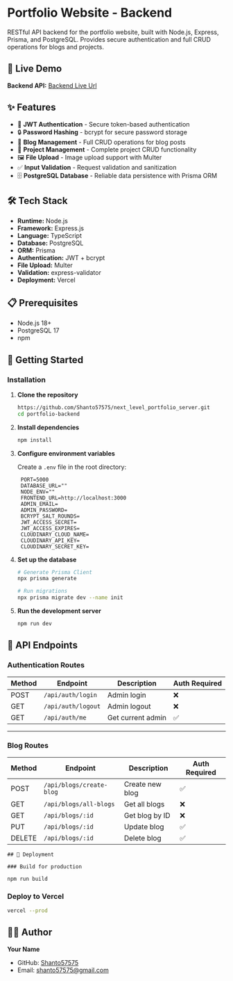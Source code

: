 # Portfolio Website - Backend

RESTful API backend for the portfolio website, built with Node.js, Express, Prisma, and PostgreSQL. Provides secure authentication and full CRUD operations for blogs and projects.

## 🚀 Live Demo

**Backend API:** [Backend Live Url](https://shantofolioserver.vercel.app)  

## ✨ Features

- 🔐 **JWT Authentication** - Secure token-based authentication
- 🔒 **Password Hashing** - bcrypt for secure password storage
- 📝 **Blog Management** - Full CRUD operations for blog posts
- 🚀 **Project Management** - Complete project CRUD functionality
- 🖼️ **File Upload** - Image upload support with Multer
- ✅ **Input Validation** - Request validation and sanitization
- 🗄️ **PostgreSQL Database** - Reliable data persistence with Prisma ORM

## 🛠️ Tech Stack

- **Runtime:** Node.js
- **Framework:** Express.js
- **Language:** TypeScript
- **Database:** PostgreSQL
- **ORM:** Prisma
- **Authentication:** JWT + bcrypt
- **File Upload:** Multer
- **Validation:** express-validator
- **Deployment:** Vercel

## 📋 Prerequisites

- Node.js 18+
- PostgreSQL 17
- npm

## 🚦 Getting Started

### Installation

1. **Clone the repository**
   ```bash
   https://github.com/Shanto57575/next_level_portfolio_server.git
   cd portfolio-backend
   ```

2. **Install dependencies**
   ```bash
   npm install
   ```

3. **Configure environment variables**
   
   Create a `.env` file in the root directory:
   ```env 
    PORT=5000
    DATABASE_URL=""
    NODE_ENV=""
    FRONTEND_URL=http://localhost:3000
    ADMIN_EMAIL=
    ADMIN_PASSWORD=
    BCRYPT_SALT_ROUNDS=
    JWT_ACCESS_SECRET=
    JWT_ACCESS_EXPIRES=
    CLOUDINARY_CLOUD_NAME=
    CLOUDINARY_API_KEY=
    CLOUDINARY_SECRET_KEY=
   ```

4. **Set up the database**
   ```bash
   # Generate Prisma Client
   npx prisma generate
   
   # Run migrations
   npx prisma migrate dev --name init
   
   ```

5. **Run the development server**
   ```bash
   npm run dev
   ```



## 🔌 API Endpoints

### Authentication Routes
| Method | Endpoint | Description | Auth Required |
|--------|----------|-------------|---------------|
| POST | `/api/auth/login` | Admin login | ❌ |
| GET | `/api/auth/logout` | Admin logout | ❌ |
| GET | `/api/auth/me` | Get current admin | ✅ |
---

### Blog Routes
| Method | Endpoint | Description | Auth Required |
|--------|----------|-------------|---------------|
| POST | `/api/blogs/create-blog` | Create new blog | ✅ |
| GET | `/api/blogs/all-blogs` | Get all blogs | ❌ |
| GET | `/api/blogs/:id` | Get blog by ID | ❌ |
| PUT | `/api/blogs/:id` | Update blog | ✅ |
| DELETE | `/api/blogs/:id` | Delete blog | ✅ |

```
## 🚀 Deployment

### Build for production

npm run build
```

### Deploy to Vercel
```bash
vercel --prod
```

## 👨‍💻 Author

**Your Name**
- GitHub: [Shanto57575](https://github.com/Shanto57575)
- Email: shanto57575@gmail.com
